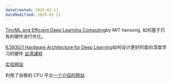 ```yaml
---
dateCreated: 2025-02-11
dateModified: 2025-02-11
---
```


<a href=" https://hanlab.mit.edu/courses/2024-fall-65940">TinyML and Efficient Deep Learning Computing</a>by MIT hansong, 如何基于已有的硬件进行优化。

<a href=" https://csg.csail.mit.edu/6.5930/index.html">6.5930/1 Hardware Architecture for Deep Learning</a>如何设计更好的面向深度学习的硬件
<a href=" https://people.cs.nycu.edu.tw/~ttyeh/course/2024_Fall/IOC5009/outline.html">台湾课程</a>

<a href="https://nycu-caslab.github.io/AAML2024/index.html">实验网站</a>

利用了谷歌的 CFU 平台<a href=" https://cfu-playground.readthedocs.io/en/latest/index.html">一个介绍的网站</a>
